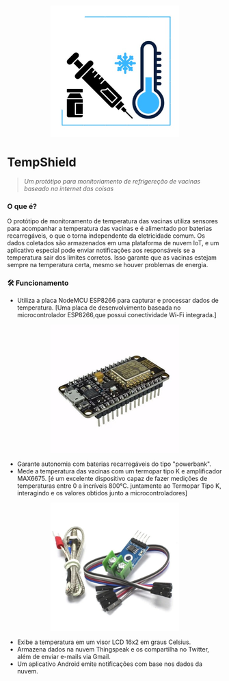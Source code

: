 <p align="center">
  <img src="https://github.com/dayanenubia/TempShield/blob/main/assets/logo.jpeg" width="300" alt="TempShield Logo">
</p>

# TempShield  
>  *Um protótipo para monitoriamento de refrigereção de vacinas baseado na internet das coisas*

<h3 aling="right" <a name="features"></a> 
     O que é? 
</h3>

<p>
  O protótipo de monitoramento de temperatura das vacinas utiliza sensores para acompanhar a temperatura das vacinas e é alimentado por baterias recarregáveis, o que o torna independente da eletricidade comum. Os dados   
  coletados são armazenados em uma plataforma de nuvem IoT, e um aplicativo especial pode enviar notificações aos responsáveis se a temperatura sair dos limites corretos. Isso garante que as vacinas estejam sempre na 
  temperatura certa, mesmo se houver problemas de energia.
</p>

<h3 aling="right" <a name="requisito"></a>
  🛠 Funcionamento 
</h3>

- Utiliza a placa NodeMCU ESP8266 para capturar e processar dados de temperatura. [Uma placa de desenvolvimento baseada no microcontrolador ESP8266,que possui conectividade Wi-Fi integrada.]
<p align="center">
  <img src="https://github.com/dayanenubia/TempShield/blob/main/assets/nodemcu.jpeg" width="300" alt="TempShield Logo">
</p>
  
- Garante autonomia com baterias recarregáveis do tipo "powerbank".
- Mede a temperatura das vacinas com um termopar tipo K e amplificador MAX6675. [é um excelente dispositivo capaz de fazer medições de temperaturas entre 0 a incríveis 800°C. juntamente ao Termopar Tipo K, interagindo e os valores obtidos junto a microcontroladores]
<p align="center">
  <img src="https://github.com/dayanenubia/TempShield/blob/main/assets/max6675.jpeg" width="300" alt="TempShield Logo">
</p>

- Exibe a temperatura em um visor LCD 16x2 em graus Celsius.
- Armazena dados na nuvem Thingspeak e os compartilha no Twitter, além de enviar e-mails via Gmail.
- Um aplicativo Android emite notificações com base nos dados da nuvem.
